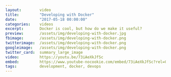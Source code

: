 ```yaml
---
layout:        video
title:         "Developing with Docker"
date:          "2017-05-18 00:00:00"
categories:    videos
excerpt:       Docker is cool, but how do we make it useful?
preview:       /assets/img/developing-with-docker.jpg
fbimage:       /assets/img/developing-with-docker.png
twitterimage:  /assets/img/developing-with-docker.png
googleimage:   /assets/img/developing-with-docker.png
twitter_card:  summary_large_image
video:         https://youtu.be/73iAeXkJfSc
embed:         https://www.youtube-nocookie.com/embed/73iAeXkJfSc?rel=0
tags:          development, docker, devops
---
```

